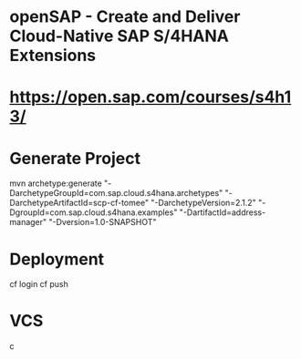 # openSAP - Create and Deliver Cloud-Native SAP S/4HANA Extensions
# https://open.sap.com/courses/s4h13/

# Generate Project 
mvn archetype:generate "-DarchetypeGroupId=com.sap.cloud.s4hana.archetypes" "-DarchetypeArtifactId=scp-cf-tomee" "-DarchetypeVersion=2.1.2" "-DgroupId=com.sap.cloud.s4hana.examples" "-DartifactId=address-manager" "-Dversion=1.0-SNAPSHOT"


# Deployment
cf login
cf push


# VCS
c